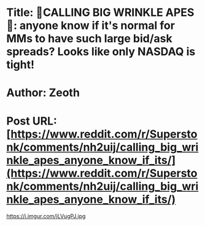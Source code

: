 # Title: 🚨CALLING BIG WRINKLE APES 🚨: anyone know if it's normal for MMs to have such large bid/ask spreads? Looks like only NASDAQ is tight!
# Author: Zeoth
# Post URL: [https://www.reddit.com/r/Superstonk/comments/nh2uij/calling_big_wrinkle_apes_anyone_know_if_its/](https://www.reddit.com/r/Superstonk/comments/nh2uij/calling_big_wrinkle_apes_anyone_know_if_its/)


https://i.imgur.com/jLVugPJ.jpg